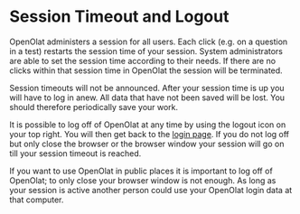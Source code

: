 # Session Timeout and Logout

OpenOlat administers a session for all users. Each click (e.g. on a question
in a test) restarts the session time of your session. System administrators
are able to set the session time according to their needs. If there are no
clicks within that session time in OpenOlat the session will be terminated.

Session timeouts will not be announced. After your session time is up you will
have to log in anew. All data that have not been saved will be lost. You
should therefore periodically save your work.

It is possible to log off of OpenOlat at any time by using the logout icon on
your top right. You will then get back to the [login page](Login_Page.md).
If you do not log off but only close the browser or the browser window your
session will go on till your session timeout is reached.

If you want to use OpenOlat in public places it is important to log off of
OpenOlat; to only close your browser window is not enough. As long as your
session is active another person could use your OpenOlat login data at that
computer.
